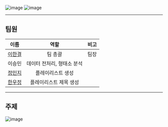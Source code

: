 ![image](https://user-images.githubusercontent.com/45448731/96712243-ca6e7680-13d9-11eb-8b72-5d5d64bfcb82.png)
![image](https://user-images.githubusercontent.com/45448731/96712693-757f3000-13da-11eb-8581-ab8443bab114.png)

---
## 팀원
이름|역할|비고
:---:|:---:|:---:
[이한결](https://github.com/gyeoldere)|팀 총괄|팀장
이승민|데이터 전처리, 형태소 분석|
[정민지](https://github.com/minji-o-j)|플레이리스트 생성|
[한우정](https://github.com/dnwjddl)|플레이리스트 제목 생성|

---
## 주제
![image](https://user-images.githubusercontent.com/45448731/96712806-a3647480-13da-11eb-896f-729c174fb2b2.png)

